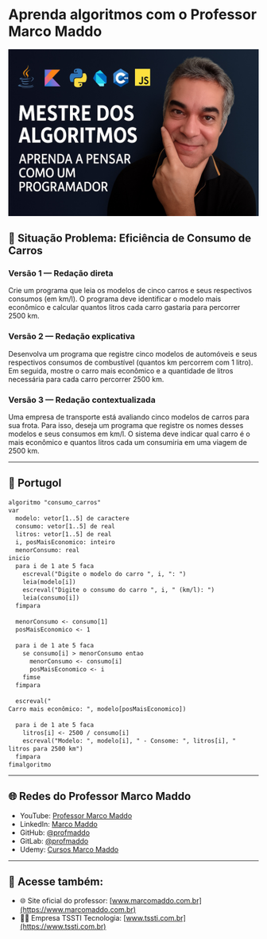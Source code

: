 # Aprenda algoritmos com o Professor Marco Maddo
![Mestre dos Algoritmos](https://raw.githubusercontent.com/profmaddo/algoritmos-resolvidos-java-kotlin-python-pascal/main/images/mestre-dos-algoritmos-02.jpeg)
## 🧠 Situação Problema: Eficiência de Consumo de Carros

### Versão 1 — Redação direta
Crie um programa que leia os modelos de cinco carros e seus respectivos consumos (em km/l). O programa deve identificar o modelo mais econômico e calcular quantos litros cada carro gastaria para percorrer 2500 km.

### Versão 2 — Redação explicativa
Desenvolva um programa que registre cinco modelos de automóveis e seus respectivos consumos de combustível (quantos km percorrem com 1 litro). Em seguida, mostre o carro mais econômico e a quantidade de litros necessária para cada carro percorrer 2500 km.

### Versão 3 — Redação contextualizada
Uma empresa de transporte está avaliando cinco modelos de carros para sua frota. Para isso, deseja um programa que registre os nomes desses modelos e seus consumos em km/l. O sistema deve indicar qual carro é o mais econômico e quantos litros cada um consumiria em uma viagem de 2500 km.

---

## 💬 Portugol

```portugol
algoritmo "consumo_carros"
var
  modelo: vetor[1..5] de caractere
  consumo: vetor[1..5] de real
  litros: vetor[1..5] de real
  i, posMaisEconomico: inteiro
  menorConsumo: real
inicio
  para i de 1 ate 5 faca
    escreval("Digite o modelo do carro ", i, ": ")
    leia(modelo[i])
    escreval("Digite o consumo do carro ", i, " (km/l): ")
    leia(consumo[i])
  fimpara

  menorConsumo <- consumo[1]
  posMaisEconomico <- 1

  para i de 1 ate 5 faca
    se consumo[i] > menorConsumo entao
      menorConsumo <- consumo[i]
      posMaisEconomico <- i
    fimse
  fimpara

  escreval("
Carro mais econômico: ", modelo[posMaisEconomico])

  para i de 1 ate 5 faca
    litros[i] <- 2500 / consumo[i]
    escreval("Modelo: ", modelo[i], " - Consome: ", litros[i], " litros para 2500 km")
  fimpara
fimalgoritmo
```

---

## 🌐 Redes do Professor Marco Maddo

- YouTube: [Professor Marco Maddo](https://www.youtube.com/@ProfessorMarcoMaddo)
- LinkedIn: [Marco Maddo](https://www.linkedin.com/in/marcomaddo/)
- GitHub: [@profmaddo](https://github.com/profmaddo)
- GitLab: [@profmaddo](https://gitlab.com/profmaddo)
- Udemy: [Cursos Marco Maddo](https://www.udemy.com/user/marcomaddo/)

---

## 🚀 Acesse também:

- 🌐 Site oficial do professor: [www.marcomaddo.com.br](https://www.marcomaddo.com.br)
- 🧑‍💼 Empresa TSSTI Tecnologia: [www.tssti.com.br](https://www.tssti.com.br)
